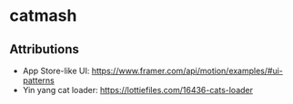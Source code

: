 # catmash

## Attributions
- App Store-like UI: https://www.framer.com/api/motion/examples/#ui-patterns
- Yin yang cat loader: https://lottiefiles.com/16436-cats-loader
